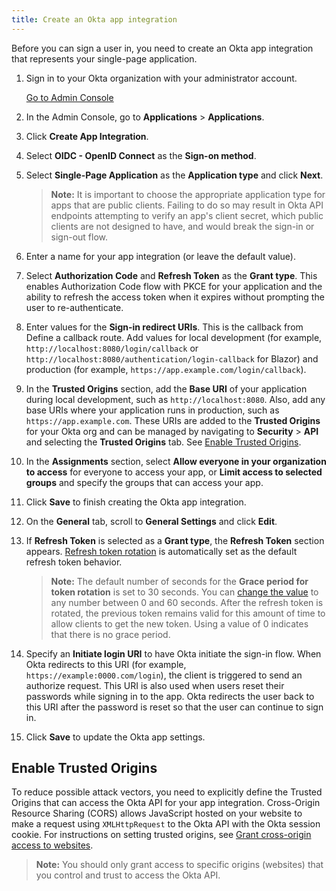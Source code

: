 ```yaml
---
title: Create an Okta app integration
---
```

Before you can sign a user in, you need to create an Okta app integration that represents your single-page application.

1. Sign in to your Okta organization with your administrator account.

    <a href="https://developer.okta.com/login" target="_blank" class="Button--blue">Go to Admin Console</a>

1. In the Admin Console, go to **Applications** > **Applications**.
1. Click **Create App Integration**.
1. Select **OIDC - OpenID Connect** as the **Sign-on method**.
1. Select **Single-Page Application** as the **Application type** and click **Next**.
    > **Note:** It is important to choose the appropriate application type for apps that are public clients. Failing to do so may result in Okta API endpoints attempting to verify an app's client secret, which public clients are not designed to have, and would break the sign-in or sign-out flow.
1. Enter a name for your app integration (or leave the default value).
1. Select **Authorization Code** and **Refresh Token** as the **Grant type**. This enables Authorization Code flow with PKCE for your application and the ability to refresh the access token when it expires without prompting the user to re-authenticate.
1. Enter values for the **Sign-in redirect URIs**. This is the callback from <GuideLink link="../define-callback/">Define a callback route</GuideLink>. Add values for local development (for example, `http://localhost:8080/login/callback` or `http://localhost:8080/authentication/login-callback` for Blazor) and production (for example, `https://app.example.com/login/callback`).
1. In the **Trusted Origins** section, add the **Base URI** of your application during local development, such as `http://localhost:8080`. Also, add any base URIs where your application runs in production, such as `https://app.example.com`. These URIs are added to the **Trusted Origins** for your Okta org and can be managed by navigating to **Security** > **API** and selecting the **Trusted Origins** tab. See [Enable Trusted Origins](#enable-trusted-origins).

1. In the **Assignments** section, select **Allow everyone in your organization to access** for everyone to access your app, or **Limit access to selected groups** and specify the groups that can access your app.
1. Click **Save** to finish creating the Okta app integration.
1. On the **General** tab, scroll to **General Settings** and click **Edit**.
1. If **Refresh Token** is selected as a **Grant type**, the **Refresh Token** section appears. [Refresh token rotation](/docs/guides/refresh-tokens/refresh-token-rotation) is automatically set as the default refresh token behavior.
    > **Note:** The default number of seconds for the **Grace period for token rotation** is set to 30 seconds. You can [change the value](/docs/guides/refresh-tokens/refresh-token-rotation/#enable-refresh-token-rotation) to any number between 0 and 60 seconds. After the refresh token is rotated, the previous token remains valid for this amount of time to allow clients to get the new token. Using a value of 0 indicates that there is no grace period.
1. Specify an **Initiate login URI** to have Okta initiate the sign-in flow. When Okta redirects to this URI (for example, `https://example:0000.com/login`), the client is triggered to send an authorize request. This URI is also used when users reset their passwords while signing in to the app. Okta redirects the user back to this URI after the password is reset so that the user can continue to sign in.
1. Click **Save** to update the Okta app settings.

## Enable Trusted Origins

To reduce possible attack vectors, you need to explicitly define the Trusted Origins that can access the Okta API for your app integration. Cross-Origin Resource Sharing (CORS) allows JavaScript hosted on your website to make a request using `XMLHttpRequest` to the Okta API with the Okta session cookie. For instructions on setting trusted origins, see [Grant cross-origin access to websites](/docs/guides/enable-cors/granting-cors/).

>**Note:** You should only grant access to specific origins (websites) that you control and trust to access the Okta API.

<NextSectionLink/>
